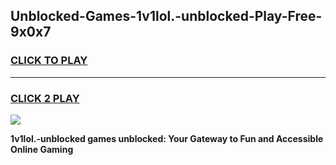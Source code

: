 
## Unblocked-Games-1v1lol.-unblocked-Play-Free-9x0x7
<h3>
<a href="https://premium76.site?title=1v1lol.-unblocked&ref=18A1">CLICK TO PLAY</a></h3>
<hr>

<h3>
<a href="https://premium76.site?title=1v1lol.-unblocked&ref=18A1">CLICK 2 PLAY</a>
  
</h3>

<a href="https://premium76.site?title=1v1lol.-unblocked&ref=18A1"><img src="https://clearcache.store/games.png"></a>


**1v1lol.-unblocked games unblocked: Your Gateway to Fun and Accessible Online Gaming**
